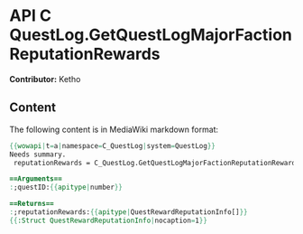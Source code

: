# API C QuestLog.GetQuestLogMajorFactionReputationRewards

**Contributor:** Ketho

## Content

The following content is in MediaWiki markdown format:

```mediawiki
{{wowapi|t=a|namespace=C_QuestLog|system=QuestLog}}
Needs summary.
 reputationRewards = C_QuestLog.GetQuestLogMajorFactionReputationRewards(questID)

==Arguments==
:;questID:{{apitype|number}}

==Returns==
:;reputationRewards:{{apitype|QuestRewardReputationInfo[]}}
{{:Struct QuestRewardReputationInfo|nocaption=1}}
```